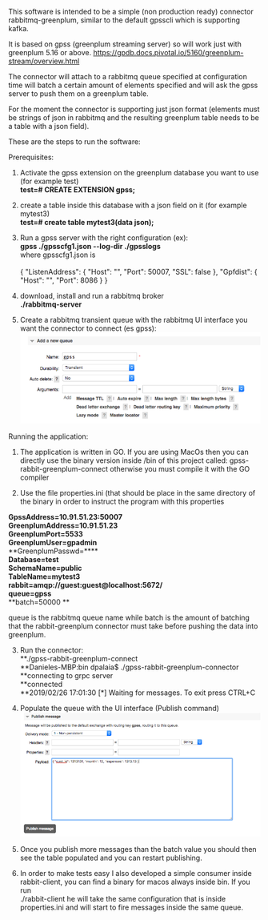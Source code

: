 This software is intended to be a simple (non production ready) connector rabbitmq-greenplum, similar to the default gpsscli which is supporting kafka.

It is based on gpss (greenplum streaming server) so will work just with greenplum 5.16 or above.
https://gpdb.docs.pivotal.io/5160/greenplum-stream/overview.html

The connector will attach to a rabbitmq queue specified at configuration time will batch a certain amount of elements specified and will ask the gpss server to push them on a greenplum table.

For the moment the connector is supporting just json format (elements must be strings of json in rabbitmq and the resulting greenplum table needs to be a table with a json field).

These are the steps to run the software:

Prerequisites:

1) Activate the gpss extension on the greenplum database you want to use (for example test)<br/>
   **test=# CREATE EXTENSION gpss;**<br/>
   
2) create a table inside this database with a json field on it (for example mytest3)<br/>
   **test=# create table mytest3(data json);**<br/>
   
3) Run a gpss server with the right configuration (ex):<br/>
  **gpss ./gpsscfg1.json --log-dir ./gpsslogs** <br/>
  where gpsscfg1.json is <br/><br/>
  {
    "ListenAddress": {
        "Host": "",
        "Port": 50007,
        "SSL": false
    },
    "Gpfdist": {
        "Host": "",
        "Port": 8086
    }
}<br/>

4) download, install and run a rabbitmq broker<br/>
 **./rabbitmq-server**

5) Create a rabbitmq transient queue with the rabbitmq UI interface you want the connector to connect (es gpss):<br/>
  ![Screenshot](queue.png)
  
Running the application:

1) The application is written in GO. If you are using MacOs then you can directly use the binary version inside /bin of this project called: gpss-rabbit-greenplum-connect otherwise you must compile it with the GO compiler

2) Use the file properties.ini (that should be place in the same directory of the binary in order to instruct the program with this properties<br/>

**GpssAddress=10.91.51.23:50007**<br/>
**GreenplumAddress=10.91.51.23**<br/>
**GreenplumPort=5533**<br/>
**GreenplumUser=gpadmin**<br/>
**GreenplumPasswd=****<br/> 
**Database=test**<br/>
**SchemaName=public**<br/>
**TableName=mytest3**<br/>
**rabbit=amqp://guest:guest@localhost:5672/**<br/>
**queue=gpss**<br/>
**batch=50000 ** <br/>

queue is the rabbitmq queue name while batch is the amount of batching that the rabbit-greenplum connector must take before pushing the data into greenplum.<br/>

3) Run the connector:<br/>
**./gpss-rabbit-greenplum-connect<br/> 
**Danieles-MBP:bin dpalaia$ ./gpss-rabbit-greenplum-connector <br/>
**connecting to grpc server<br/>
**connected<br/>
**2019/02/26 17:01:30  [*] Waiting for messages. To exit press CTRL+C<br/>

4) Populate the queue with the UI interface (Publish command)<br/>
![Screenshot](queue2.png)

5) Once you publish more messages than the batch value you should then see the table populated and you can restart publishing.<br/>

6) In order to make tests easy I also developed a simple consumer inside rabbit-client, you can find a binary for macos always inside bin.
If you run<br/>
./rabbit-client
he will take the same configuration that is inside properties.ini and will start to fire messages inside the same queue.
